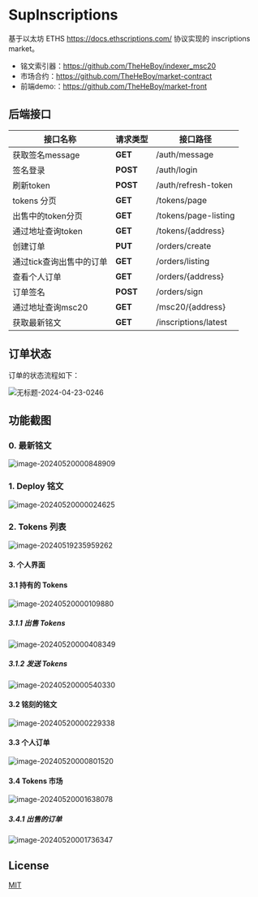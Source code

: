 # SupInscriptions

基于以太坊 ETHS https://docs.ethscriptions.com/  协议实现的 inscriptions market。

- 铭文索引器：https://github.com/TheHeBoy/indexer_msc20
- 市场合约：https://github.com/TheHeBoy/market-contract
- 前端demo:：https://github.com/TheHeBoy/market-front

## 后端接口

| 接口名称                 | 请求类型 | 接口路径             |
| ------------------------ | -------- | -------------------- |
| 获取签名message          | **GET**  | /auth/message        |
| 签名登录                 | **POST** | /auth/login          |
| 刷新token                | **POST** | /auth/refresh-token  |
| tokens 分页              | **GET**  | /tokens/page         |
| 出售中的token分页        | **GET**  | /tokens/page-listing |
| 通过地址查询token        | **GET**  | /tokens/{address}    |
| 创建订单                 | **PUT**  | /orders/create       |
| 通过tick查询出售中的订单 | **GET**  | /orders/listing      |
| 查看个人订单             | **GET**  | /orders/{address}    |
| 订单签名                 | **POST** | /orders/sign         |
| 通过地址查询msc20        | **GET**  | /msc20/{address}     |
| 获取最新铭文             | **GET**  | /inscriptions/latest |

## 订单状态

订单的状态流程如下：

![无标题-2024-04-23-0246](https://s2.loli.net/2024/05/19/nlJNI2vw7AzRjqg.png)

## 功能截图

### 0. 最新铭文

![image-20240520000848909](https://s2.loli.net/2024/05/20/oEUby4a9AYhC8F1.png)

### 1. Deploy 铭文

![image-20240520000024625](https://s2.loli.net/2024/05/20/91r5Y2BSIFQCfzA.png)

### 2. Tokens 列表
![image-20240519235959262](https://s2.loli.net/2024/05/20/iJH2z4t7crguSYQ.png)

#### 3. 个人界面

#### 3.1 持有的 Tokens

![image-20240520000109880](https://s2.loli.net/2024/05/20/KRATPBZogvs2lIj.png)

##### 3.1.1 出售 Tokens
![image-20240520000408349](https://s2.loli.net/2024/05/20/GEOPC1YVjZgkX2s.png)

##### 3.1.2 发送 Tokens

![image-20240520000540330](https://s2.loli.net/2024/05/20/5aApHgsdNoYhO9Z.png)

#### 3.2 铭刻的铭文
![image-20240520000229338](https://s2.loli.net/2024/05/20/zNqVtZTYQWaRbKD.png)

#### 3.3 个人订单

![image-20240520000801520](https://s2.loli.net/2024/05/20/DHSujEPdfU6NvLb.png)

#### 3.4 Tokens 市场

![image-20240520001638078](https://s2.loli.net/2024/05/20/Il7RDJGzumg1Ls9.png)

##### 3.4.1 出售的订单

![image-20240520001736347](https://s2.loli.net/2024/05/20/SjkeyhTND4cuUHK.png)

## License
[MIT](https://github.com/inscriptions-market/market-end?tab=MIT-1-ov-file)